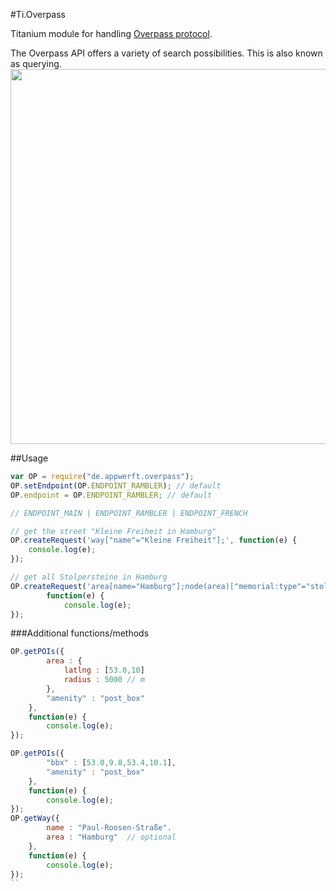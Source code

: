 #Ti.Overpass

Titanium module for handling [Overpass protocol](http://wiki.openstreetmap.org/wiki/Overpass_API/Overpass_API_by_Example).

The Overpass API offers a variety of search possibilities. This is also known as querying.
<img src="http://overpass-api.de/logo.png" width=600 />

##Usage
```javascript
var OP = require("de.appwerft.overpass");
OP.setEndpoint(OP.ENDPOINT_RAMBLER); // default
OP.endpoint = OP.ENDPOINT_RAMBLER; // default

// ENDPOINT_MAIN | ENDPOINT_RAMBLER | ENDPOINT_FRENCH

// get the street "Kleine Freiheit in Hamburg"
OP.createRequest('way["name"="Kleine Freiheit"];', function(e) {
	console.log(e);
});

// get all Stolpersteine in Hamburg
OP.createRequest('area[name="Hamburg"];node(area)["memorial:type"="stolperstein"];',
		function(e) {
			console.log(e);
});
```

###Additional functions/methods
```javascript
OP.getPOIs({
		area : {
			latlng : [53.0,10]
			radius : 5000 // m
		},
		"amenity" : "post_box"
	},
	function(e) {
		console.log(e);
});

OP.getPOIs({
		"bbx" : [53.0,9.8,53.4,10.1],
		"amenity" : "post_box"
	},
	function(e) {
		console.log(e);
});
OP.getWay({
		name : "Paul-Roosen-Straße".
		area : "Hamburg"  // optional
	},
	function(e) {
		console.log(e);
});
``
